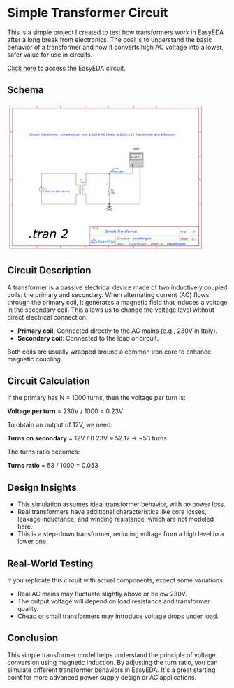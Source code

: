 # Simple Transformer Circuit

This is a simple project I created to test how transformers work in EasyEDA after a long break from electronics. The goal is to understand the basic behavior of a transformer and how it converts high AC voltage into a lower, safer value for use in circuits.

[Click here](https://oshwlab.com/sasadangelo/transformer) to access the EasyEDA circuit.

## Schema

![Simple Transformer Circuit](assets/img/simple-transformer.png)

## Circuit Description

A transformer is a passive electrical device made of two inductively coupled coils: the primary and secondary. When alternating current (AC) flows through the primary coil, it generates a magnetic field that induces a voltage in the secondary coil. This allows us to change the voltage level without direct electrical connection.

- **Primary coil**: Connected directly to the AC mains (e.g., 230V in Italy).
- **Secondary coil**: Connected to the load or circuit.

Both coils are usually wrapped around a common iron core to enhance magnetic coupling.

## Circuit Calculation

If the primary has N = 1000 turns, then the voltage per turn is:

**Voltage per turn** = 230V / 1000 = 0.23V

To obtain an output of 12V, we need:

**Turns on secondary** = 12V / 0.23V ≈ 52.17 → ~53 turns

The turns ratio becomes:

**Turns ratio** = 53 / 1000 = 0.053

## Design Insights

- This simulation assumes ideal transformer behavior, with no power loss.
- Real transformers have additional characteristics like core losses, leakage inductance, and winding resistance, which are not modeled here.
- This is a step-down transformer, reducing voltage from a high level to a lower one.

## Real-World Testing

If you replicate this circuit with actual components, expect some variations:

- Real AC mains may fluctuate slightly above or below 230V.
- The output voltage will depend on load resistance and transformer quality.
- Cheap or small transformers may introduce voltage drops under load.

## Conclusion

This simple transformer model helps understand the principle of voltage conversion using magnetic induction. By adjusting the turn ratio, you can simulate different transformer behaviors in EasyEDA. It's a great starting point for more advanced power supply design or AC applications.

